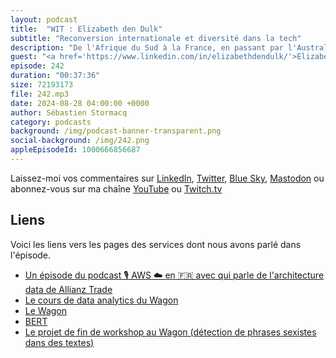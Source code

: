 ```yaml
---
layout: podcast
title:  "WIT : Elizabeth den Dulk"
subtitle: "Reconversion internationale et diversité dans la tech"
description: "De l'Afrique du Sud à la France, en passant par l'Australie, Elizabeth den Dulk a un parcours aussi riche que varié. Après des études en marketing, elle a décidé de se réinventer dans le monde passionnant de la data. Au cours de son parcours, elle a eu l'opportunité de travailler dans des environnements culturels et professionnels très différents. ‍ Aujourd'hui, en tant que Sales Engineer chez Snowflake, elle partage avec nous son expérience unique et nous livre ses réflexions sur la diversité et l'inclusion dans le secteur technologique.   'Considérez les personnes pour l'expérience qu'elles apportent et non leur genre ou identité sexuelle.'  Écoutez ce nouvel épisode inspirant et découvrez comment Elizabeth a su s'adapter et réussir dans un secteur en constante évolution."
guest: "<a href='https://www.linkedin.com/in/elizabethdendulk/'>Elizabeth den Dulk</a>, Sales engineer, SnowFlake"
episode: 242
duration: "00:37:36" 
size: 72193173
file: 242.mp3
date: 2024-08-28 04:00:00 +0000
author: Sébastien Stormacq
category: podcasts
background: /img/podcast-banner-transparent.png
social-background: /img/242.png
appleEpisodeId: 1000666856687
---
```


Laissez-moi vos commentaires sur [LinkedIn](https://www.linkedin.com/in/sebastienstormacq/), [Twitter](https://twitter.com/sebsto), [Blue Sky](https://bsky.app/profile/sebsto.bsky.social), [Mastodon](https://awscommunity.social/@sebsto) ou abonnez-vous sur ma chaîne [YouTube](https://www.youtube.com/sebsto) ou [Twitch.tv](https://www.twitch.tv/sebAWS)

## Liens

Voici les liens vers les pages des services dont nous avons parlé dans l'épisode.

- [Un épisode du podcast 🎙️ AWS ☁️ en 🇫🇷 avec qui parle de l'architecture data de Allianz Trade](https://francais.podcast.go-aws.com/web/podcasts/episode_225/index.html)
- [Le cours de data analytics du Wagon](https://www.lewagon.com/data-analytics-course)
- [Le Wagon](https://www.lewagon.com/)
- [BERT](https://en.wikipedia.org/wiki/BERT_(language_model))
- [Le projet de fin de workshop au Wagon (détection de phrases sexistes dans des textes)](https://youre-not-sexist.streamlit.app/)